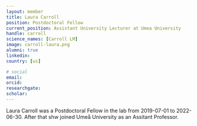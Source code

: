 ```yaml
---
layout: member
title: Laura Carroll
position: Postdoctoral Fellow
current_position: Assistant University Lecturer at Umea University
handle: carroll
science_names: [Carroll LM]
image: carroll-laura.png
alumni: true
linkedin:
country: [us]

# social
email:
orcid:
researchgate:
scholar:
---
```


Laura Carroll was a Postdoctoral Fellow in the lab from 2019-07-01 to 2022-06-30. After that shw joined Umeå University as an Assitant Professor.
